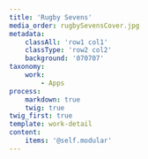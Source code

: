 ```yaml
---
title: 'Rugby Sevens'
media_order: rugbySevensCover.jpg
metadata:
    classAll: 'row1 col1'
    classType: 'row2 col2'
    background: '070707'
taxonomy:
    work:
        - Apps
process:
    markdown: true
    twig: true
twig_first: true
template: work-detail
content:
    items: '@self.modular'
---
```


